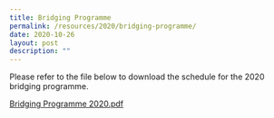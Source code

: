 ```yaml
---
title: Bridging Programme
permalink: /resources/2020/bridging-programme/
date: 2020-10-26
layout: post
description: ""
---
```

Please refer to the file below to download the schedule for the 2020 bridging programme.  
  
[Bridging Programme 2020.pdf](/files/Bridging%20Programme%202020.pdf)